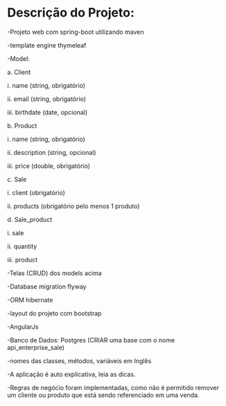 # Descrição do Projeto:

-Projeto web com spring-boot utilizando maven

-template engine thymeleaf

-Model:

a. Client

  i. name (string, obrigatório)
  
  ii. email (string, obrigatório)
  
  iii. birthdate (date, opcional)
  
b. Product

  i. name (string, obrigatório)
  
  ii. description (string, opcional)
  
  iii. price (double, obrigatório)
  
c. Sale

  i. client (obrigatório)
  
  ii. products (obrigatório pelo menos 1 produto)
  
d. Sale_product

  i. sale
  
  ii. quantity
  
  iii. product

-Telas (CRUD) dos models acima

-Database migration flyway

-ORM hibernate

-layout do projeto com bootstrap

-AngularJs

-Banco de Dados: Postgres (CRIAR uma base com o nome api_enterprise_sale)

-nomes das classes, métodos, variáveis em Inglês

-A aplicação é auto explicativa, leia as dicas.

-Regras de negócio foram implementadas, como não é permitido remover um cliente ou produto que está sendo referenciado em uma venda.
